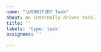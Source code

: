 ```yaml
---
name: "\U0001F3D7 Task"
about: An internally driven task.
title: ''
labels: 'type: task'
assignees: ''

---
```



